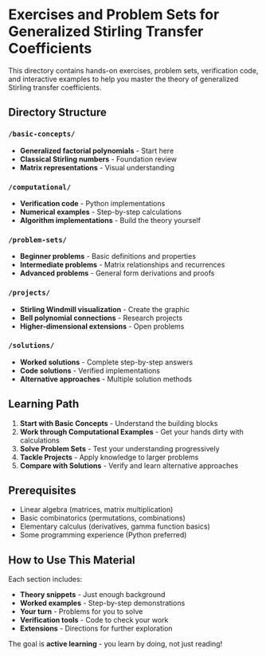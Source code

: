 # Exercises and Problem Sets for Generalized Stirling Transfer Coefficients

This directory contains hands-on exercises, problem sets, verification code, and interactive examples to help you master the theory of generalized Stirling transfer coefficients.

## Directory Structure

### `/basic-concepts/`
- **Generalized factorial polynomials** - Start here
- **Classical Stirling numbers** - Foundation review
- **Matrix representations** - Visual understanding

### `/computational/`
- **Verification code** - Python implementations
- **Numerical examples** - Step-by-step calculations
- **Algorithm implementations** - Build the theory yourself

### `/problem-sets/`
- **Beginner problems** - Basic definitions and properties
- **Intermediate problems** - Matrix relationships and recurrences
- **Advanced problems** - General form derivations and proofs

### `/projects/`
- **Stirling Windmill visualization** - Create the graphic
- **Bell polynomial connections** - Research projects
- **Higher-dimensional extensions** - Open problems

### `/solutions/`
- **Worked solutions** - Complete step-by-step answers
- **Code solutions** - Verified implementations
- **Alternative approaches** - Multiple solution methods

## Learning Path

1. **Start with Basic Concepts** - Understand the building blocks
2. **Work through Computational Examples** - Get your hands dirty with calculations
3. **Solve Problem Sets** - Test your understanding progressively
4. **Tackle Projects** - Apply knowledge to larger problems
5. **Compare with Solutions** - Verify and learn alternative approaches

## Prerequisites

- Linear algebra (matrices, matrix multiplication)
- Basic combinatorics (permutations, combinations)
- Elementary calculus (derivatives, gamma function basics)
- Some programming experience (Python preferred)

## How to Use This Material

Each section includes:
- **Theory snippets** - Just enough background
- **Worked examples** - Step-by-step demonstrations
- **Your turn** - Problems for you to solve
- **Verification tools** - Code to check your work
- **Extensions** - Directions for further exploration

The goal is **active learning** - you learn by doing, not just reading!
